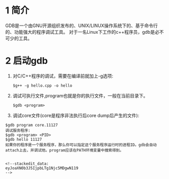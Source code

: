# 1 简介
GDB是一个由GNU开源组织发布的、UNIX/LINUX操作系统下的、基于命令行的、功能强大的程序调试工具。 对于一名Linux下工作的c++程序员，gdb是必不可少的工具。
# 2 启动gdb
1. 对C/C++程序的调试，需要在编译前就加上-g选项:
	```
	$g++ -g hello.cpp -o hello
	```
2. 调试可执行文件,program也就是你的执行文件，一般在当前目录下。
	```
	$gdb <program>
	```
3. 调试core文件(core是程序非法执行后core dump后产生的文件):

```$gdb <program> <core dump file>
$gdb program core.11127
调试服务程序:
$gdb <program> <PID>
$gdb hello 11127
如果你的程序是一个服务程序，那么你可以指定这个服务程序运行时的进程ID。gdb会自动attach上去，并调试他。program应该在PATH环境变量中搜索得到。


<!--stackedit_data:
eyJoaXN0b3J5IjpbLTg1Njc5MDgwN119
-->